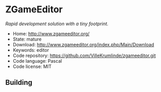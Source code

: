 # ZGameEditor

_Rapid development solution with a tiny footprint._

- Home: http://www.zgameeditor.org/
- State: mature
- Download: http://www.zgameeditor.org/index.php/Main/Download
- Keywords: editor
- Code repository: https://github.com/VilleKrumlinde/zgameeditor.git
- Code language: Pascal
- Code license: MIT

## Building

